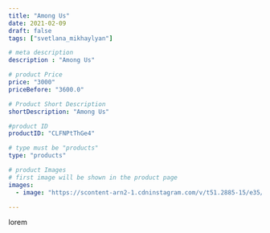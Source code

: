 ```yaml
---
title: "Among Us"
date: 2021-02-09
draft: false
tags: ["svetlana_mikhaylyan"]

# meta description
description : "Among Us"

# product Price
price: "3000"
priceBefore: "3600.0"

# Product Short Description
shortDescription: "Among Us"

#product ID
productID: "CLFNPtThGe4"

# type must be "products"
type: "products"

# product Images
# first image will be shown in the product page
images:
  - image: "https://scontent-arn2-1.cdninstagram.com/v/t51.2885-15/e35/148833929_2706180943027490_7806307640280867786_n.jpg?se=7&tp=1&_nc_ht=scontent-arn2-1.cdninstagram.com&_nc_cat=102&_nc_ohc=K-5-r3A5CkAAX81E9Ip&oh=d0d0119812b01c5248f4e27a2a029605&oe=6071B720&ig_cache_key=MjUwNTQ2NzAyMTc0NDE3MDkzNg%3D%3D.2"

---
```

lorem
